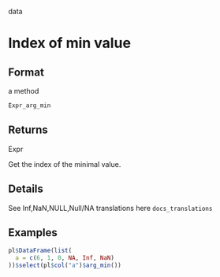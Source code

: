 data

# Index of min value

## Format

a method

```r
Expr_arg_min
```

## Returns

Expr

Get the index of the minimal value.

## Details

See Inf,NaN,NULL,Null/NA translations here `docs_translations`

## Examples

```r
pl$DataFrame(list(
  a = c(6, 1, 0, NA, Inf, NaN)
))$select(pl$col("a")$arg_min())
```
